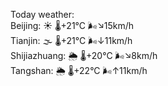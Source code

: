 Today weather:  
Beijing: ☀️ 🌡️+21°C 🌬️↘15km/h  
Tianjin: 🌫  🌡️+21°C 🌬️↓11km/h  
Shijiazhuang: 🌦 🌡️+20°C 🌬️↘8km/h  
Tangshan: 🌦 🌡️+22°C 🌬️↑11km/h  
